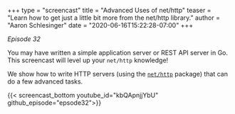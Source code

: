+++
type = "screencast"
title = "Advanced Uses of net/http"
teaser = "Learn how to get just a little bit more from the net/http library."
author = "Aaron Schlesinger"
date = "2020-06-16T15:22:28-07:00"
+++

_Episode 32_

You may have written a simple application server or REST API server in Go. This screencast will level up your `net/http` knowledge!

We show how to write HTTP servers (using the [`net/http`](https://godoc.org/net/http) package) that can do a few advanced tasks.


<!--more-->

{{< screencast_bottom youtube_id="kbQApnjjYbU" github_episode="epsode32">}}
